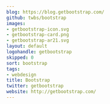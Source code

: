 ```yaml
---
blog: https://blog.getbootstrap.com/
github: twbs/bootstrap
images:
- getbootstrap-icon.svg
- getbootstrap-card.png
- getbootstrap-ar21.svg
layout: default
logohandle: getbootstrap
skipped: 0
sort: bootstrap
tags:
- webdesign
title: Bootstrap
twitter: getbootstrap
website: http://getbootstrap.com/
---
```


